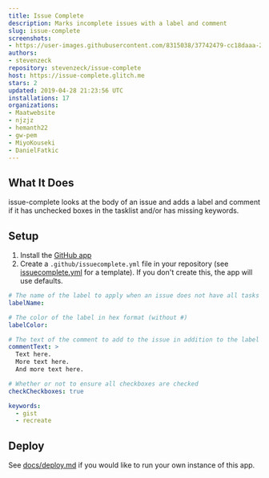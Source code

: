 ```yaml
---
title: Issue Complete
description: Marks incomplete issues with a label and comment
slug: issue-complete
screenshots:
- https://user-images.githubusercontent.com/8315038/37742479-cc18daaa-2d33-11e8-886e-6de63df96edd.png
authors:
- stevenzeck
repository: stevenzeck/issue-complete
host: https://issue-complete.glitch.me
stars: 2
updated: 2019-04-28 21:23:56 UTC
installations: 17
organizations:
- Maatwebsite
- njzjz
- hemanth22
- gw-pem
- MiyoKouseki
- DanielFatkic
---
```


## What It Does

issue-complete looks at the body of an issue and adds a label and comment if it has unchecked boxes in the tasklist and/or has missing keywords.

## Setup

1. Install the [GitHub app](https://github.com/apps/issue-complete)
2. Create a `.github/issuecomplete.yml` file in your repository (see [issuecomplete.yml](https://github.com/stevenzeck/issue-complete/blob/master/issuecomplete.yml) for a template). If you don't create this, the app will use defaults.

```yaml
# The name of the label to apply when an issue does not have all tasks checked
labelName:

# The color of the label in hex format (without #)
labelColor:

# The text of the comment to add to the issue in addition to the label
commentText: >
  Text here.
  More text here.
  And more text here.

# Whether or not to ensure all checkboxes are checked
checkCheckboxes: true  

keywords:
  - gist
  - recreate
```

## Deploy

See [docs/deploy.md](https://github.com/stevenzeck/issue-complete/blob/master/docs/deploy.md) if you would like to run your own instance of this app.
